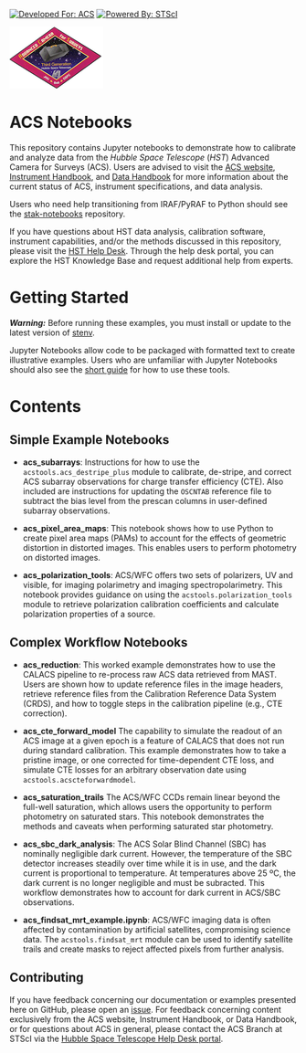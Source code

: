 [![Developed For: ACS](https://img.shields.io/badge/developed%20for-ACS-orange.svg?style=flat)](http://www.stsci.edu/hst/acs) [![Powered By: STScI](https://img.shields.io/badge/powered%20by-STScI-blue.svg?colorA=707170&colorB=3e8ddd&style=flat)](http://www.stsci.edu/) 

![ACS logo](acs_logo.png)

# ACS Notebooks

This repository contains Jupyter notebooks to demonstrate how to calibrate and analyze data from the *Hubble Space Telescope* (*HST*) Advanced Camera for Surveys (ACS). Users are advised to visit the [ACS website](http://www.stsci.edu/hst/acs), [Instrument Handbook](http://www.stsci.edu/hst/acs/documents/handbooks/current/cover.html), and [Data Handbook](http://www.stsci.edu/hst/acs/documents/handbooks/currentDHB/acs_cover.html) for more information about the current status of ACS, instrument specifications, and data analysis.

Users who need help transitioning from IRAF/PyRAF to Python should see the [stak-notebooks](https://github.com/spacetelescope/stak-notebooks) repository. 

If you have questions about HST data analysis, calibration software, instrument capabilities, and/or the methods discussed in this repository, please visit the [HST Help Desk](http://hsthelp.stsci.edu). Through the help desk portal, you can explore the HST Knowledge Base and request additional help from experts.

# Getting Started

[//]: # (To download the notebooks in this repository, simply open a terminal, go to the directory where you would like the notebooks to be, and type)

[//]: # (```)

[//]: # (git clone https://github.com/spacetelescope/acs-notebook.git)

[//]: # (```)

[//]: # (which will create a new acs-notebook/ directory containing the contents of this repository.)
 
___Warning:___ Before running these examples, you must install or update to the latest version of [stenv](https://stenv.readthedocs.io/en/latest/).

Jupyter Notebooks allow code to be packaged with formatted text to create illustrative examples. Users who are unfamiliar with Jupyter Notebooks should also see the [short guide](https://jupyter-notebook-beginner-guide.readthedocs.io/en/latest/) for how to use these tools.

# Contents

## Simple Example Notebooks

* **acs_subarrays**: Instructions for how to use the `acstools.acs_destripe_plus` module to calibrate, de-stripe, and correct ACS subarray observations for charge transfer efficiency (CTE). Also included are instructions for updating the `OSCNTAB` reference file to subtract the bias level from the prescan columns in user-defined subarray observations.

* **acs_pixel_area_maps**: This notebook shows how to use Python to create pixel area maps (PAMs) to account for the effects of geometric distortion in distorted images. This enables users to perform photometry on distorted images.

* **acs_polarization_tools**: ACS/WFC offers two sets of polarizers, UV and visible, for imaging polarimetry and imaging spectropolarimetry. This notebook provides guidance on using the `acstools.polarization_tools` module to retrieve polarization calibration coefficients and calculate polarization properties of a source.

## Complex Workflow Notebooks

* **acs_reduction**: This worked example demonstrates how to use the CALACS pipeline to re-process raw ACS data retrieved from MAST. Users are shown how to update reference files in the image headers, retrieve reference files from the Calibration Reference Data System (CRDS), and how to toggle steps in the calibration pipeline (e.g., CTE correction).

* **acs_cte_forward_model** The capability to simulate the readout of an ACS image at a given epoch is a feature of CALACS that does not run during standard calibration. This example demonstrates how to take a pristine image, or one corrected for time-dependent CTE loss, and simulate CTE losses for an arbitrary observation date using `acstools.acscteforwardmodel`.

* **acs_saturation_trails** The ACS/WFC CCDs remain linear beyond the full-well saturation, which allows users the opportunity to perform photometry on saturated stars. This notebook demonstrates the methods and caveats when performing saturated star photometry.

* **acs_sbc_dark_analysis**: The ACS Solar Blind Channel (SBC) has nominally negligible dark current. However, the temperature of the SBC detector increases steadily over time while it is in use, and the dark current is proportional to temperature. At temperatures above 25 ºC, the dark current is no longer negligible and must be subracted. This workflow demonstrates how to account for dark current in ACS/SBC observations.

* **acs_findsat_mrt_example.ipynb**: ACS/WFC imaging data is often affected by contamination by artificial satellites, compromising science data. The `acstools.findsat_mrt` module can be used to identify satellite trails and create masks to reject affected pixels from further analysis.

## Contributing

If you have feedback concerning our documentation or examples presented here on GitHub, please open an [issue](https://github.com/spacetelescope/acs-notebook/issues). For feedback concerning content exclusively from the ACS website, Instrument Handbook, or Data Handbook, or for questions about ACS in general, please contact the ACS Branch at STScI via the [Hubble Space Telescope Help Desk portal](http://hsthelp.stsci.edu). 
